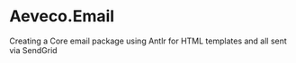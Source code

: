 # Aeveco.Email
Creating a Core email package using Antlr for HTML templates and all sent via SendGrid

